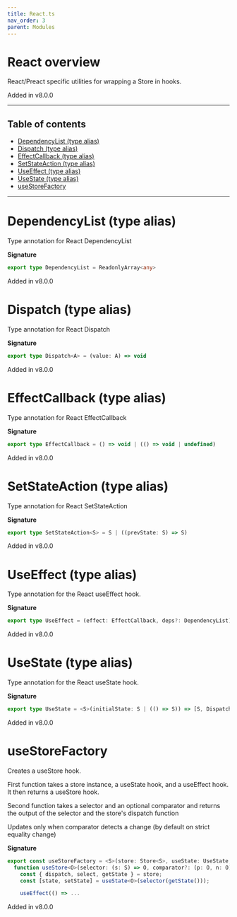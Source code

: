 ```yaml
---
title: React.ts
nav_order: 3
parent: Modules
---
```


# React overview

React/Preact specific utilities for wrapping a Store in hooks.

Added in v8.0.0

---

<h2 class="text-delta">Table of contents</h2>

- [DependencyList (type alias)](#dependencylist-type-alias)
- [Dispatch (type alias)](#dispatch-type-alias)
- [EffectCallback (type alias)](#effectcallback-type-alias)
- [SetStateAction (type alias)](#setstateaction-type-alias)
- [UseEffect (type alias)](#useeffect-type-alias)
- [UseState (type alias)](#usestate-type-alias)
- [useStoreFactory](#usestorefactory)

---

# DependencyList (type alias)

Type annotation for React DependencyList

**Signature**

```ts
export type DependencyList = ReadonlyArray<any>
```

Added in v8.0.0

# Dispatch (type alias)

Type annotation for React Dispatch

**Signature**

```ts
export type Dispatch<A> = (value: A) => void
```

Added in v8.0.0

# EffectCallback (type alias)

Type annotation for React EffectCallback

**Signature**

```ts
export type EffectCallback = () => void | (() => void | undefined)
```

Added in v8.0.0

# SetStateAction (type alias)

Type annotation for React SetStateAction

**Signature**

```ts
export type SetStateAction<S> = S | ((prevState: S) => S)
```

Added in v8.0.0

# UseEffect (type alias)

Type annotation for the React useEffect hook.

**Signature**

```ts
export type UseEffect = (effect: EffectCallback, deps?: DependencyList) => void
```

Added in v8.0.0

# UseState (type alias)

Type annotation for the React useState hook.

**Signature**

```ts
export type UseState = <S>(initialState: S | (() => S)) => [S, Dispatch<SetStateAction<S>>]
```

Added in v8.0.0

# useStoreFactory

Creates a useStore hook.

First function takes a store instance, a useState hook, and a useEffect hook. It
then returns a useStore hook.

Second function takes a selector and an optional comparator and
returns the output of the selector and the store's dispatch function

Updates only when comparator detects a change (by default on strict equality change)

**Signature**

```ts
export const useStoreFactory = <S>(store: Store<S>, useState: UseState, useEffect: UseEffect) =>
  function useStore<O>(selector: (s: S) => O, comparator?: (p: O, n: O) => boolean) {
    const { dispatch, select, getState } = store;
    const [state, setState] = useState<O>(selector(getState()));

    useEffect(() => ...
```

Added in v8.0.0
